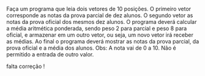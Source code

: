 Faça um programa que leia dois vetores de 10 posições. O primeiro vetor corresponde as notas da prova parcial de dez alunos. O segundo vetor as notas da prova oficial dos mesmos dez alunos. O programa deverá calcular a média aritmética ponderada, sendo peso 2 para parcial e peso 8 para oficial, e armazenar em um outro vetor, ou seja, um novo vetor irá receber as médias. Ao final o programa deverá mostrar as notas da prova parcial, da prova oficial e a média dos alunos. Obs: A nota vai de 0 a 10. Não é permitido a entrada de outro valor.


falta correção !